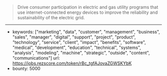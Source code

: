 >Drive consumer participation in electric and gas utility programs that use internet-connected energy devices to improve the reliability and sustainability of the electric grid. 
------
- keywords: ["marketing", "data", "customer", "management", "business", "sales", "manager", "digital", "support", "project", "product", "technology", "service", "client", "impact", "benefits", "software", "medical", "development", "education", "technical", "systems", "analysis", "modeling", "machine", "strategic", "outside", "content", "communications"]
url: https://jobs.rezscore.com/token/rBc_tgfAJovaZGWSKYbK
- bounty: 5000
